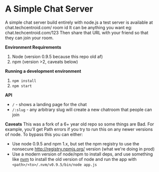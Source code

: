 # A Simple Chat Server
A simple chat server build entirely with node.js a test server is available at
chat.techcentroid.com/ room id
It can be anything you want
eg: chat.techcentroid.com/123
Then share that URL with your friend so that they can join your room.

**Environment Requirements**
1. Node (version 0.9.5 because this repo old af)
2. npm (version >2, caveats below)

**Running a development environment**
1. `npm install`
2. `npm start`

**API**
- `/` - shows a landing page for the chat
- `/:slug` - any arbitrary slug will create a new chatroom that people can join

**Caveats**
This was a fork of a 6+ year old repo so some things are Bad.
For example, you'll get Path errors if you try to run this on any newer versions of node. To bypass this you can either:
- Use node 0.9.5 and npm 1.x, but set the npm registry to use the nonsecure http://registry.npmjs.org/ version (what we're doing in prod)
- Use a modern version of node/npm to install deps, and use something like [nvm](https://github.com/creationix/nvm) to install the old version of node and run the app with `<path>/<to>/.nvm/v0.9.5/bin/node app.js`

